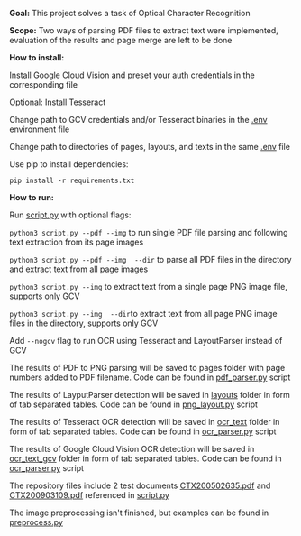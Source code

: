 **Goal:** This project solves a task of Optical Character Recognition

**Scope:** Two ways of parsing PDF files to extract text were implemented, evaluation of the results and page merge are left to be done

**How to install:**

Install Google Cloud Vision and preset your auth credentials in the corresponding file

Optional: Install Tesseract

Change path to GCV credentials and/or Tesseract binaries in the [.env](.env) environment file

Change path to directories of pages, layouts, and texts in the same [.env](.env) file

Use pip to install dependencies:

``pip install -r requirements.txt``

**How to run:**

Run [script.py](script.py) with optional flags:

``python3 script.py --pdf --img`` to run single PDF file parsing and following text extraction from its page images

``python3 script.py --pdf --img  --dir`` to parse all PDF files in the directory and extract text from all page images

``python3 script.py --img`` to extract text from a single page PNG image file, supports only GCV

``python3 script.py --img  --dir``to extract text from all page PNG image files in the directory,  supports only GCV

Add ```--nogcv``` flag to run OCR using Tesseract and LayoutParser instead of GCV

The results of PDF to PNG parsing will be saved to pages folder with page numbers added to PDF filename. Code can be found in [pdf_parser.py](pdf_parser.py) script

The results of LayputParser detection will be saved in [layouts](layouts) folder in form of tab separated tables. Code can be found in [png_layout.py](png_layout.py) script

The results of Tesseract OCR detection will be saved in [ocr_text](ocr_text) folder in form of tab separated tables. Code can be found in [ocr_parser.py](ocr_parser.py) script

The results of Google Cloud Vision OCR detection will be saved in [ocr_text_gcv](ocr_text_gcv) folder in form of tab separated tables. Code can be found in [ocr_parser.py](ocr_parser.py) script

The repository files include 2 test documents [CTX200502635.pdf](CTX200502635.pdf) and [CTX200903109.pdf](CTX200903109.pdf) referenced in [script.py](script.py)

The image preprocessing isn't finished, but examples can be found in [preprocess.py](preprocess.py)
